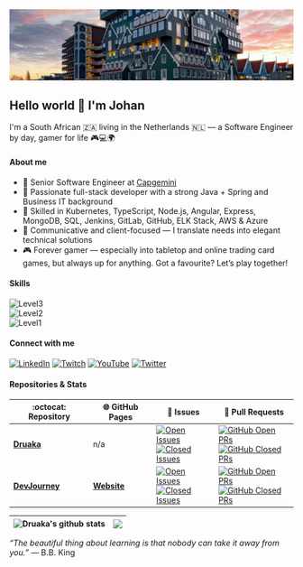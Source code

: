 <img alt="Scenic view of Zaandam" src="./assets/zaandam.jpg" />

## Hello world 👋 I'm Johan

I'm a South African 🇿🇦 living in the Netherlands 🇳🇱 — a Software Engineer by day, gamer for life 🎮💻🌍

#### About me
- 💼 Senior Software Engineer at [Capgemini](https://www.capgemini.com/nl-nl/)
- 🧠 Passionate full-stack developer with a strong Java + Spring and Business IT background 
- 🚀 Skilled in Kubernetes, TypeScript, Node.js, Angular, Express, MongoDB, SQL, Jenkins, GitLab, GitHub, ELK Stack, AWS & Azure
- 🤝 Communicative and client-focused — I translate needs into elegant technical solutions
- 🎮 Forever gamer — especially into tabletop and online trading card games, but always up for anything. Got a favourite? Let’s play together!

#### Skills
![Level3](https://skillicons.dev/icons?i=java,spring,kubernetes&theme=dark&perline=16)<br/>
![Level2](https://skillicons.dev/icons?i=mongodb,express,angular,nodejs&theme=dark&perline=16)<br/>
![Level1](https://skillicons.dev/icons?i=js,ts,html,css,md,regex,powershell,cs,r,hibernate,mysql,postgres,redis,docker,jenkins,githubactions,prometheus,grafana,elasticsearch,aws,azure,firebase,gradle,maven,npm,jquery,bootstrap,vue,rabbitmq,selenium,git,gitlab,github,bitbucket,windows,linux,ubuntu,debian,redhat,idea,eclipse,postman,gmail,linkedin,discord,instagram,twitter,&theme=dark&perline=16)

#### Connect with me
[![LinkedIn](https://img.shields.io/badge/LinkedIn-%230077B5.svg?style=for-the-badge&logo=LinkedIn&logoColor=white)](https://www.linkedin.com/in/johan-van-wyk-0/)
[![Twitch](https://img.shields.io/badge/Twitch-%239146FF.svg?style=for-the-badge&logo=Twitch&logoColor=white)](https://www.twitch.tv/druakah)
[![YouTube](https://img.shields.io/badge/YouTube-%23FF0000.svg?style=for-the-badge&logo=YouTube&logoColor=white)](https://www.youtube.com/@druakah)
[![Twitter](https://img.shields.io/badge/Twitter-%231DA1F2.svg?style=for-the-badge&logo=Twitter&logoColor=white)](https://x.com/JohanvanWyk3525)

#### Repositories & Stats
| :octocat:️ Repository | 🌐 GitHub Pages | 🐜 Issues | 🚧 Pull Requests |
|---|---|---|---|
| [**Druaka**](https://github.com/Druaka/Druaka) | n/a | [![Open Issues](https://img.shields.io/github/issues/Druaka/Druaka?color=6f42c1&logo=github&style=flat)](https://github.com/Druaka/Druaka/issues)<br/>[![Closed Issues](https://img.shields.io/github/issues-closed/Druaka/Druaka?color=6c757d&logo=github&style=flat)](https://github.com/Druaka/Druaka/issues?q=is%3Aissue+is%3Aclosed) | [![GitHub Open PRs](https://img.shields.io/github/issues-pr/Druaka/Druaka?style=flat&color=f66a0a&logo=github)](https://github.com/Druaka/Druaka/pulls)<br/>[![GitHub Closed PRs](https://img.shields.io/github/issues-pr-closed/Druaka/Druaka?style=flat&color=6c757d&logo=github)](https://github.com/Druaka/Druaka/pulls?q=is%3Apr+is%3Aclosed) |
| [**DevJourney**](https://github.com/Druaka/devjourney) | [**Website**](https://druaka.github.io/devjourney/) | [![Open Issues](https://img.shields.io/github/issues/Druaka/devjourney?color=6f42c1&logo=github&style=flat)](https://github.com/Druaka/devjourney/issues)<br/>[![Closed Issues](https://img.shields.io/github/issues-closed/Druaka/devjourney?color=6c757d&logo=github&style=flat)](https://github.com/Druaka/devjourney/issues?q=is%3Aissue+is%3Aclosed) | [![GitHub Open PRs](https://img.shields.io/github/issues-pr/Druaka/devjourney?style=flat&color=f66a0a&logo=github)](https://github.com/Druaka/devjourney/pulls)<br/>[![GitHub Closed PRs](https://img.shields.io/github/issues-pr-closed/Druaka/devjourney?style=flat&color=6c757d&logo=github)](https://github.com/Druaka/devjourney/pulls?q=is%3Apr+is%3Aclosed) |

| <img align="center" src="https://github-readme-stats.vercel.app/api?username=Druaka&show_icons=true&hide_border=true" alt="Druaka's github stats" /> | <img align="center" src="https://github-readme-stats.vercel.app/api/top-langs/?username=Druaka&layout=compact&hide_border=true" /> |
|------------------------------------------------------------------------------------------------------------------------------------------------------------------------------------------------------------------------------------------------| ------------- |

<p><i>“The beautiful thing about learning is that nobody can take it away from you.”</i> — B.B. King</p>
